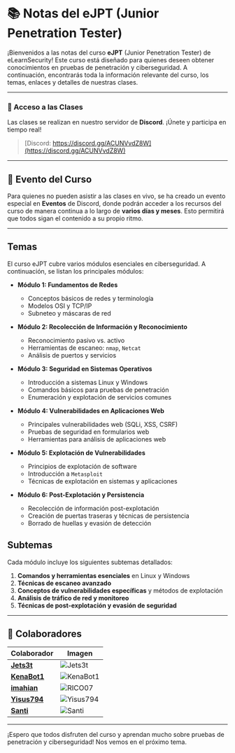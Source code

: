 
# 📚 Notas del eJPT (Junior Penetration Tester)

¡Bienvenidos a las notas del curso **eJPT** (Junior Penetration Tester) de eLearnSecurity! Este curso está diseñado para quienes deseen obtener conocimientos en pruebas de penetración y ciberseguridad. A continuación, encontrarás toda la información relevante del curso, los temas, enlaces y detalles de nuestras clases.

---

### 🔗 Acceso a las Clases
Las clases se realizan en nuestro servidor de **Discord**. ¡Únete y participa en tiempo real!

> [Discord: https://discord.gg/ACUNVvdZ8W](https://discord.gg/ACUNVvdZ8W)

---

## 🎉 Evento del Curso
Para quienes no pueden asistir a las clases en vivo, se ha creado un evento especial en **Eventos** de Discord, donde podrán acceder a los recursos del curso de manera continua a lo largo de **varios días y meses**. Esto permitirá que todos sigan el contenido a su propio ritmo.

---

## Temas

El curso eJPT cubre varios módulos esenciales en ciberseguridad. A continuación, se listan los principales módulos:

- **Módulo 1: Fundamentos de Redes**
  - Conceptos básicos de redes y terminología
  - Modelos OSI y TCP/IP
  - Subneteo y máscaras de red

- **Módulo 2: Recolección de Información y Reconocimiento**
  - Reconocimiento pasivo vs. activo
  - Herramientas de escaneo: `nmap`, `Netcat`
  - Análisis de puertos y servicios

- **Módulo 3: Seguridad en Sistemas Operativos**
  - Introducción a sistemas Linux y Windows
  - Comandos básicos para pruebas de penetración
  - Enumeración y explotación de servicios comunes

- **Módulo 4: Vulnerabilidades en Aplicaciones Web**
  - Principales vulnerabilidades web (SQLi, XSS, CSRF)
  - Pruebas de seguridad en formularios web
  - Herramientas para análisis de aplicaciones web

- **Módulo 5: Explotación de Vulnerabilidades**
  - Principios de explotación de software
  - Introducción a `Metasploit`
  - Técnicas de explotación en sistemas y aplicaciones

- **Módulo 6: Post-Explotación y Persistencia**
  - Recolección de información post-explotación
  - Creación de puertas traseras y técnicas de persistencia
  - Borrado de huellas y evasión de detección

## Subtemas

Cada módulo incluye los siguientes subtemas detallados:

1. **Comandos y herramientas esenciales** en Linux y Windows
2. **Técnicas de escaneo avanzado**
3. **Conceptos de vulnerabilidades específicas** y métodos de explotación
4. **Análisis de tráfico de red y monitoreo**
5. **Técnicas de post-explotación y evasión de seguridad**

---

## 🤝 Colaboradores

| Colaborador   | Imagen |
|---------------|--------|
| [**Jets3t**](https://github.com/dYNAM0x)  | ![Jets3t](https://github.com/dYNAM0x.png?size=100) |
| [**KenaBot1**](https://github.com/SLAYER-CODE) | ![KenaBot1](https://github.com/SLAYER-CODE.png?size=100) |
| [**imahian**](https://github.com/Imahian) | ![RICO07](https://github.com/Imahian.png?size=100) |
| [**Yisus794**](https://github.com/yisus794) | ![Yisus794](https://github.com/yisus794.png?size=100) |
| [**Santi**](https://github.com/Santiagosmb18) | ![Santi](https://github.com/Santiagosmb18.png?size=100) |

---

¡Espero que todos disfruten del curso y aprendan mucho sobre pruebas de penetración y ciberseguridad! Nos vemos en el próximo tema.
